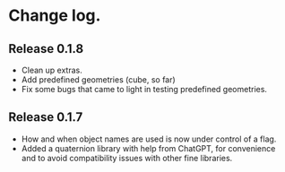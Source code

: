 # Change log.

## Release 0.1.8

* Clean up extras.
* Add predefined geometries (cube, so far)
* Fix some bugs that came to light in testing predefined geometries.

## Release 0.1.7

* How and when object names are used is now under control of a flag.
* Added a quaternion library with help from ChatGPT, for convenience and to avoid compatibility issues with other fine libraries.
